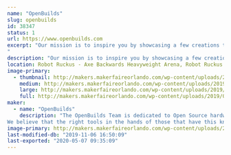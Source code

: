 ```yaml
---
name: "OpenBuilds"
slug: openbuilds
id: 38347
status: 1
url: https://www.openbuilds.com
excerpt: "Our mission is to inspire you by showcasing a few creations that were made using the OpenBuilds Modular Building System.
"
description: "Our mission is to inspire you by showcasing a few creations that were made using the OpenBuilds Modular Building System."
location: Robot Ruckus - Axe Backwards Heavyweight Arena, Robot Ruckus - Small Arena, Spirit Building
image-primary:
  - thumbnail: http://makers.makerfaireorlando.com/wp-content/uploads/2019/09/OpenBuilds-LEAD-1010-150x150.jpg
    medium: http://makers.makerfaireorlando.com/wp-content/uploads/2019/09/OpenBuilds-LEAD-1010-300x300.jpg
    large: http://makers.makerfaireorlando.com/wp-content/uploads/2019/09/OpenBuilds-LEAD-1010-1024x1024.jpg
    full: http://makers.makerfaireorlando.com/wp-content/uploads/2019/09/OpenBuilds-LEAD-1010.jpg
maker:
  - name: "OpenBuilds"
    description: "The OpenBuilds Team is dedicated to Open Source hardware and design. We offer access to tools and advanced technology to anyone with passion, imagination and desire to push their limits as far as possible.
We believe that the right tools in the hands of those that have this knowledge will change the world making a better future for us all."
image-primary: http://makers.makerfaireorlando.com/wp-content/uploads/2019/08/OpenBuilds_Logo_300.jpg
last-modified-db: "2019-11-06 16:50:09"
last-exported: "2020-05-07 09:35:09"
---
```

